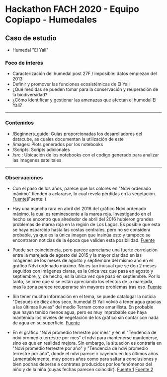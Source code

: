 # Hackathon FACH 2020 - Equipo Copiapo - Humedales

## Caso de estudio

- Humedal "El Yali"

### Foco de interés

- Caracterización del humedal post 27F / imposible: datos empiezan del 2013
- Definir y promover las funciones ecosistémicas de El Yali
- ¿Qué medidas se pueden tomar para la conservación y reuperación de la biodiversidad?
- ¿Cómo identificar y gestionar las amenazas que afectan el humedal El Yali?

---

### Contenidos

- /Beginners_guide: Guias proporcionadas los desarolladores del datacube, as cuales documentan la utilización de este
- /images: Plots generados por los notebooks
- /Scripts: Scripts adicionales
- /src : Ubicación de los notebooks con el codigo generado para analizar las imagenes satelitales

---

### Observaciones

- Con el paso de los años, parece que los colores en "Ndvi ordenado máximo" tienden a aclararse, lo cual revela pérdidas en la vegetación.
[Fuente](https://www.usgs.gov/core-science-systems/nli/landsat/landsat-normalized-difference-vegetation-index?qt-science_support_page_related_con=0#qt-science_support_page_related_con)(Fuente:  )

- Hay una mancha rara en abril del 2016 del gráfico Ndvi ordenado máximo, la cual es reminescente a la marea roja. Investigando en el hecho se encontró que alrededor de abril del 2016 hubieron grandes problemas de marea roja en la región de Los Lagos. Es posible que esta se haya esparcido hasta las costas centrales, pero no se considera probable, ya que es la única imagen que insinúa esto y tampoco se encontraron noticias de la época que validen esta posibilidad.
[Fuente](https://es.wikipedia.org/wiki/Protestas_en_Los_Lagos_de_2016#:~:text=Marea%20roja,-A%20fines%20de&text=El%2012%20de%20febrero%2C%20el,Viejo%2C%20pero%20a%20niveles%20subt%C3%B3xicos)
- Puede ser coincidencia, pero parece apreciarse una fuerte correlación entre la marejada de agosto del 2015 y la mayor claridad en las imágenes de los meses de agosto y septiembre del mismo año en el gráfico Ndvi ordenado máximo. No es tan inusual que se den 2 meses seguidos con imágenes claras, es la única vez que pasa en agosto y septiembre, y, de hecho, es la única vez que pasó en septiembre. Por lo tanto, se cree que sí se están apreciando los efectos de la marejada, mas la zona parece recuperarse sin mayores problemas tras eso.
[Fuente](https://es.wikipedia.org/wiki/Reserva_nacional_El_Yali)
- Sin tener mucha información en el tema, se puede catalogar la noticia "Después de diez años seco, humedal El Yali volvió a tener agua gracias a las últimas lluvias" del medio Terram como amarillista. En probable que hayan tenido menos agua, pero es muy improbable que haya mantenido los niveles de vegetación de los gráfico sin contar con nada de agua en su superficie.
[Fuente](https://www.terram.cl/2020/07/despues-de-diez-anos-seco-humedal-el-yali-volvio-a-tener-agua-gracias-a-las-ultimas-lluvias/)
- En el gráfico "Ndvi promedio terrestre por mes" y en el "Tendencia de ndvi promedio terrestre por mes" el ndvi para mantenerse mantenerse, sino es que en realidad mejora. Sin embargo, la situación es contraria en "Ndvi promedio terrestre por año" y "Tendencia de ndvi promedio terrestre por año", donde el ndvi parece ir cayendo en los últimos años. Lamentablemente, muy pocos años como para saltar a conclusiones y bien podrías deberse a contrates producidos por los fenómenos del niño y de la niña (cuyas fechas parecen coincidir).
[Fuente 1](https://es.wikipedia.org/wiki/El_Ni%C3%B1o_(fen%C3%B3meno))
[Fuente 2](https://es.wikipedia.org/wiki/La_Ni%C3%B1a_(fen%C3%B3meno)#:~:text=La%20Ni%C3%B1a%20costera%20es%20un,a%20nivel%20del%20clima%20global)